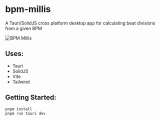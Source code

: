 # bpm-millis
A Tauri/SolidJS cross platform desktop app for calculating beat divisions from a given BPM

![BPM Millis](https://user-images.githubusercontent.com/13779974/185227215-b453c7fd-b9ae-4892-9c83-6555aac45bd6.png)

## Uses:

- Tauri
- SolidJS
- Vite
- Tailwind

## Getting Started:

```bash
pnpm install
pnpm run tauri dev
```
